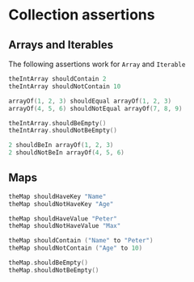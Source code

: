# Collection assertions

## Arrays and Iterables

The following assertions work for `Array` and `Iterable`

```kt
theIntArray shouldContain 2
theIntArray shouldNotContain 10

arrayOf(1, 2, 3) shouldEqual arrayOf(1, 2, 3)
arrayOf(4, 5, 6) shouldNotEqual arrayOf(7, 8, 9)

theIntArray.shouldBeEmpty()
theIntArray.shouldNotBeEmpty()

2 shouldBeIn arrayOf(1, 2, 3)
2 shouldNotBeIn arrayOf(4, 5, 6)
```

## Maps

```kt
theMap shouldHaveKey "Name"
theMap shouldNotHaveKey "Age"

theMap shouldHaveValue "Peter"
theMap shouldNotHaveValue "Max"

theMap shouldContain ("Name" to "Peter")
theMap shouldNotContain ("Age" to 10)

theMap.shouldBeEmpty()
theMap.shouldNotBeEmpty()
```
